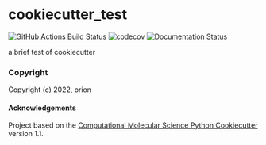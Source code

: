 cookiecutter_test
==============================
[//]: # (Badges)
[![GitHub Actions Build Status](https://github.com/orionarcher/cookiecutter_test/workflows/CI/badge.svg)](https://github.com/orionarcher/cookiecutter_test/actions?query=workflow%3ACI)
[![codecov](https://codecov.io/gh/orionarcher/cookiecutter_test/branch/main/graph/badge.svg)](https://codecov.io/gh/orionarcher/cookiecutter_test/branch/main)
[![Documentation Status](https://readthedocs.org/projects/cookiecutter-test-docs/badge/?version=latest)](https://cookiecutter-test-docs.readthedocs.io/en/latest/?badge=latest)


a brief test of cookiecutter

### Copyright

Copyright (c) 2022, orion


#### Acknowledgements
 
Project based on the 
[Computational Molecular Science Python Cookiecutter](https://github.com/molssi/cookiecutter-cms) version 1.1.
